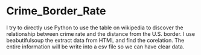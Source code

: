# Crime_Border_Rate
I try to directly use Python to use the table on wikipedia to discover the relationship between crime rate and the distance from the U.S. border. 
I use beabutifulsoup the extract data from HTML and find the corelation. 
The entire information will be write into a csv file so we can have clear data. 
